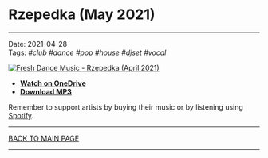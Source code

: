 # Rzepedka (May 2021)

----

Date: 2021-04-28  
Tags: *#club* *#dance* *#pop* *#house* *#djset* *#vocal*    
  
[![Fresh Dance Music - Rzepedka (April 2021)](https://thumbnailer.mixcloud.com/unsafe/160x160/profile/f/6/3/9/af30-11ac-4c49-a7f0-b705cf1dca11)](https://1drv.ms/v/s!AmzuuXrjf51v37Q1p7PStGTNzrxrFA)  

* [**Watch on OneDrive**](https://1drv.ms/v/s!AmzuuXrjf51v37Q1p7PStGTNzrxrFA)
* [**Download MP3**](https://1drv.ms/u/s!AmzuuXrjf51v37RdCf5mpw-sWPIhJA) 

Remember to support artists by buying their music or by listening using 
[Spotify](https://open.spotify.com/user/hopbit/playlist/5pauzyEbUAAKknivnm52nm?si=tFURlBD-QBm_DA3ABPChfg).

----

[BACK TO MAIN PAGE](../README.md)

---- 
